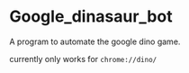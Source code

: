 # Google_dinasaur_bot
A program to automate the google dino game.

currently only works for ```chrome://dino/```
